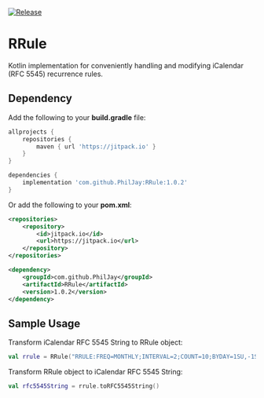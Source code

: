[![Release](https://img.shields.io/github/release/PhilJay/RRule.svg?style=flat)](https://jitpack.io/#PhilJay/RRule)


# RRule
Kotlin implementation for conveniently handling and modifying iCalendar (RFC 5545) recurrence rules.

## Dependency

Add the following to your **build.gradle** file:
```groovy
allprojects {
    repositories {
        maven { url 'https://jitpack.io' }
    }
}

dependencies {
    implementation 'com.github.PhilJay:RRule:1.0.2'
}
```

Or add the following to your **pom.xml**:

```xml
<repositories>
    <repository>
        <id>jitpack.io</id>
        <url>https://jitpack.io</url>
    </repository>
</repositories>

<dependency>
    <groupId>com.github.PhilJay</groupId>
    <artifactId>RRule</artifactId>
    <version>1.0.2</version>
</dependency>
```

## Sample Usage

Transform iCalendar RFC 5545 String to RRule object:

```kotlin
val rrule = RRule("RRULE:FREQ=MONTHLY;INTERVAL=2;COUNT=10;BYDAY=1SU,-1SU")
```

Transform RRule object to iCalendar RFC 5545 String:

```kotlin
val rfc5545String = rrule.toRFC5545String()
```
